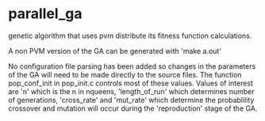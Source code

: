 parallel_ga
===========

genetic algorithm that uses pvm distribute its fitness function calculations.

A non PVM version of the GA can be generated with 'make a.out'

No configuration file parsing has been added so changes in the parameters of the GA will need to be made directly to the source files. The function pop_conf_init in pop_init.c controls most of these values. Values of interest are 'n' which is the n in nqueens, 'length_of_run' which determines number of generations, 'cross_rate' and 'mut_rate' which determine the probablility crossover and mutation will occur during the 'reproduction' stage of the GA.  
